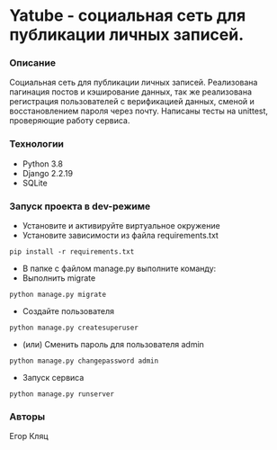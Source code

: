 # Yatube - социальная сеть для публикации личных записей.

### Описание
Социальная сеть для публикации личных записей. Реализована пагинация постов и кэширование данных, так же реализована регистрация пользователей с верификацией данных, сменой и восстановлением пароля через почту. Написаны тесты на unittest, проверяющие работу сервиса.
### Технологии
- Python 3.8
- Django 2.2.19
- SQLite
### Запуск проекта в dev-режиме
- Установите и активируйте виртуальное окружение
- Установите зависимости из файла requirements.txt
```
pip install -r requirements.txt
``` 
- В папке с файлом manage.py выполните команду:
- Выполнить migrate
```
python manage.py migrate
```
- Создайте пользователя
```
python manage.py createsuperuser
```
- (или) Сменить пароль для пользователя admin
```
python manage.py changepassword admin
```
- Запуск сервиса
```
python manage.py runserver
```
### Авторы
Егор Кляц
